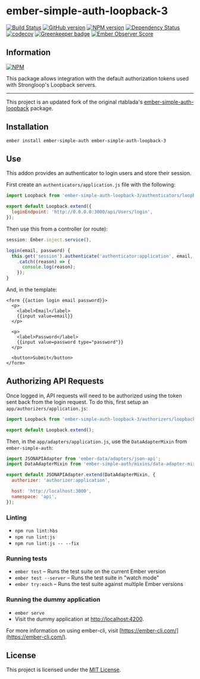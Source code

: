 
# ember-simple-auth-loopback-3

[![Build Status](https://travis-ci.org/BBVAEngineering/ember-simple-auth-loopback-3.svg?branch=master)](https://travis-ci.org/BBVAEngineering/ember-simple-auth-loopback-3)
[![GitHub version](https://badge.fury.io/gh/BBVAEngineering%2Fember-simple-auth-loopback-3.svg)](https://badge.fury.io/gh/BBVAEngineering%2Fember-simple-auth-loopback-3)
[![NPM version](https://badge.fury.io/js/ember-simple-auth-loopback-3.svg)](https://badge.fury.io/js/ember-simple-auth-loopback-3)
[![Dependency Status](https://david-dm.org/BBVAEngineering/ember-simple-auth-loopback-3.svg)](https://david-dm.org/BBVAEngineering/ember-simple-auth-loopback-3)
[![codecov](https://codecov.io/gh/BBVAEngineering/ember-simple-auth-loopback-3/branch/master/graph/badge.svg)](https://codecov.io/gh/BBVAEngineering/ember-simple-auth-loopback-3)
[![Greenkeeper badge](https://badges.greenkeeper.io/BBVAEngineering/ember-simple-auth-loopback-3.svg)](https://greenkeeper.io/)
[![Ember Observer Score](https://emberobserver.com/badges/ember-simple-auth-loopback-3.svg)](https://emberobserver.com/addons/ember-simple-auth-loopback-3)

## Information

[![NPM](https://nodei.co/npm/ember-simple-auth-loopback-3.png?downloads=true&downloadRank=true)](https://nodei.co/npm/ember-simple-auth-loopback-3/)

This package allows integration with the default authorization tokens used with Strongloop's Loopback servers.

---

This project is an updated fork of the original rtablada's [ember-simple-auth-loopback](https://github.com/rtablada/ember-simple-auth-loopback) package.

## Installation

```
ember install ember-simple-auth ember-simple-auth-loopback-3
```

## Use

This addon provides an authenticator to login users and store their session.

First create an `authenticators/application.js` file with the following:

```js
import Loopback from 'ember-simple-auth-loopback-3/authenticators/loopback';

export default Loopback.extend({
  loginEndpoint: 'http://0.0.0.0:3000/api/Users/login',
});
```

Then use this from a controller (or route):

```js
session: Ember.inject.service(),

login(email, password) {
  this.get('session').authenticate('authenticator:application', email, password)
    .catch((reason) => {
      console.log(reason);
    });
}
```

And, in the template:

```htmlbars
<form {{action login email password}}>
  <p>
    <label>Email</label>
    {{input value=email}}
  </p>

  <p>
    <label>Password</label>
    {{input value=password type="password"}}
  </p>

  <button>Submit</button>
</form>
```

## Authorizing API Requests

Once logged in, API requests will need to be authorized using the token sent back from the login request.
To do this, first setup an `app/authorizers/application.js`:

```js
import Loopback from 'ember-simple-auth-loopback-3/authorizers/loopback';

export default Loopback.extend();
```

Then, in the `app/adapters/application.js`, use the `DataAdapterMixin` from `ember-simple-auth`:

```js
import JSONAPIAdapter from 'ember-data/adapters/json-api';
import DataAdapterMixin from 'ember-simple-auth/mixins/data-adapter-mixin';

export default JSONAPIAdapter.extend(DataAdapterMixin, {
  authorizer: 'authorizer:application',

  host: 'http://localhost:3000',
  namespace: 'api',
});
```

### Linting

* `npm run lint:hbs`
* `npm run lint:js`
* `npm run lint:js -- --fix`

### Running tests

* `ember test` – Runs the test suite on the current Ember version
* `ember test --server` – Runs the test suite in "watch mode"
* `ember try:each` – Runs the test suite against multiple Ember versions

### Running the dummy application

* `ember serve`
* Visit the dummy application at [http://localhost:4200](http://localhost:4200).

For more information on using ember-cli, visit [https://ember-cli.com/](https://ember-cli.com/).

License
------------------------------------------------------------------------------

This project is licensed under the [MIT License](LICENSE.md).
